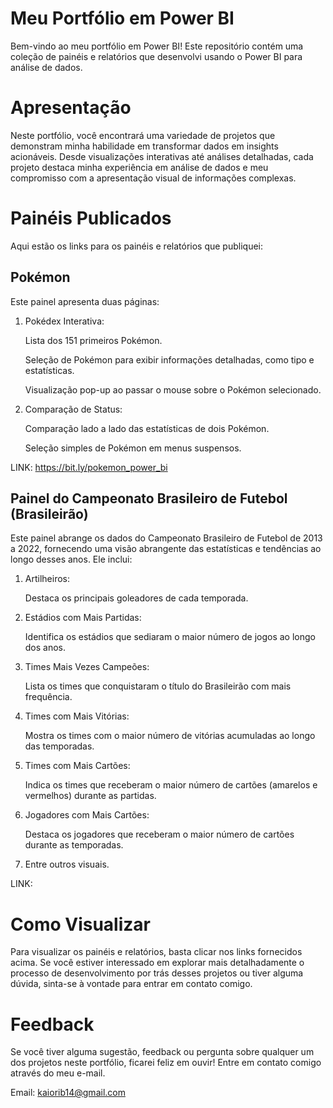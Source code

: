 # Meu Portfólio em Power BI

Bem-vindo ao meu portfólio em Power BI! Este repositório contém uma coleção de painéis e relatórios que desenvolvi usando o Power BI para análise de dados.

# Apresentação
Neste portfólio, você encontrará uma variedade de projetos que demonstram minha habilidade em transformar dados em insights acionáveis. Desde visualizações interativas até análises detalhadas, cada projeto destaca minha experiência em análise de dados e meu compromisso com a apresentação visual de informações complexas.

# Painéis Publicados
Aqui estão os links para os painéis e relatórios que publiquei:

## Pokémon 
Este painel apresenta duas páginas:

  1. Pokédex Interativa:
     
      Lista dos 151 primeiros Pokémon.
     
      Seleção de Pokémon para exibir informações detalhadas, como tipo e estatísticas.
     
      Visualização pop-up ao passar o mouse sobre o Pokémon selecionado.
     
  3. Comparação de Status:
     
      Comparação lado a lado das estatísticas de dois Pokémon.
     
      Seleção simples de Pokémon em menus suspensos.
     
LINK: https://bit.ly/pokemon_power_bi

## Painel do Campeonato Brasileiro de Futebol (Brasileirão)

Este painel abrange os dados do Campeonato Brasileiro de Futebol de 2013 a 2022, fornecendo uma visão abrangente das estatísticas e tendências ao longo desses anos. Ele inclui:

  1. Artilheiros:
     
      Destaca os principais goleadores de cada temporada.
  2. Estádios com Mais Partidas:

      Identifica os estádios que sediaram o maior número de jogos ao longo dos anos.
  3. Times Mais Vezes Campeões:
   
      Lista os times que conquistaram o título do Brasileirão com mais frequência.
  4. Times com Mais Vitórias:

      Mostra os times com o maior número de vitórias acumuladas ao longo das temporadas.
  5. Times com Mais Cartões:

      Indica os times que receberam o maior número de cartões (amarelos e vermelhos) durante as partidas.
  6. Jogadores com Mais Cartões:
    
      Destaca os jogadores que receberam o maior número de cartões durante as temporadas.
  7. Entre outros visuais.

LINK: 
# Como Visualizar

Para visualizar os painéis e relatórios, basta clicar nos links fornecidos acima. Se você estiver interessado em explorar mais detalhadamente o processo de desenvolvimento por trás desses projetos ou tiver alguma dúvida, sinta-se à vontade para entrar em contato comigo.

# Feedback

Se você tiver alguma sugestão, feedback ou pergunta sobre qualquer um dos projetos neste portfólio, ficarei feliz em ouvir! Entre em contato comigo através do meu e-mail.

Email: kaiorib14@gmail.com

